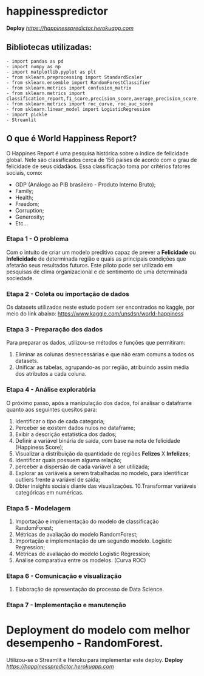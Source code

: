 # happinesspredictor 
**Deploy** *https://happinesspredictor.herokuapp.com*   

## Bibliotecas utilizadas:

    - import pandas as pd
    - import numpy as np
    - import matplotlib.pyplot as plt
    - from sklearn.preprocessing import StandardScaler
    - from sklearn.ensemble import RandomForestClassifier
    - from sklearn.metrics import confusion_matrix
    - from sklearn.metrics import classification_report,f1_score,precision_score,average_precision_score,recall_score,accuracy_score
    - from sklearn.metrics import roc_curve, roc_auc_score
    - from sklearn.linear_model import LogisticRegression
    - import pickle
    - Streamlit

## O que é World Happiness Report?

O Happines Report é uma pesquisa histórica sobre o índice de felicidade global. Nele são classificados cerca de 156 países de acordo com o grau de felicidade de seus cidadãos. Essa classificação toma por critérios fatores sociais, como:

- GDP (Análogo ao PIB brasileiro - Produto Interno Bruto);
- Family;
- Health;
- Freedom;
- Corruption;
- Generosity;
- Etc...

### Etapa 1 - O problema

Com o intuito de criar um modelo preditivo capaz de prever a **Felicidade** ou **Infelicidade** de determinada região e quais as principais condições que afetarão seus resultados futuros. Este piloto pode ser utilizado em pesquisas de clima organizacional e de sentimento de uma determinada sociedade.

### Etapa 2 - Coleta ou importação de dados

Os datasets utilizados neste estudo podem ser encontrados no kaggle, por meio do link abaixo:
https://www.kaggle.com/unsdsn/world-happiness


### Etapa 3 - Preparação dos dados

Para preparar os dados, utilizou-se métodos e funções que permitiram:
1. Eliminar as colunas desnecessárias e que não eram comuns a todos os datasets.
2. Unificar as tabelas, agrupando-as por região, atribuindo assim média dos atributos a cada coluna.
 
### Etapa 4 - Análise exploratória
O próximo passo, após a manipulação dos dados, foi analisar o dataframe quanto aos seguintes quesitos para:
1. Identificar o tipo de cada categoria;
2. Perceber se existem dados nulos no dataframe; 
3. Exibir a descrição estatística dos dados;
4. Definir a variável binária de saída, com base na nota de felicidade (Happiness Score);
5. Visualizar a distribuição da quantidade de regiões **Felizes** X **Infelizes**;
6. Identificar quais possuem alguma relação;
7. perceber a dispersão de cada variável a ser utilizada; 
8. Explorar as variáveis a serem trabalhadas no modelo, para identificar outliers frente a variável de saída;
9. Obter insights sociais diante das visualizações.
10.Transformar variáveis categóricas em numéricas.

### Etapa 5 - Modelagem 
1. Importação e implementação do modelo de classificação RandomForest;
2. Métricas de avaliação do modelo RandomForest;
3. Importação e implementação de um segundo modelo. Logistic Regression;
4. Métricas de avaliação do modelo Logistic Regression;
5. Análise comparativa entre os modelos. (Curva ROC)


### Etapa 6 - Comunicação e visualização

1. Elaboração de apresentação do processo de Data Science.

### Etapa 7 - Implementação e manutenção

# Deployment do modelo com melhor desempenho - RandomForest.

Utilizou-se o Streamlit e Heroku para implementar este deploy.
**Deploy** *https://happinesspredictor.herokuapp.com*   
